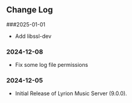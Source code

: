 ## Change Log

###2025-01-01
- Add libssl-dev

### 2024-12-08
- Fix some log file permissions

### 2024-12-05
- Initial Release of Lyrion Music Server (9.0.0).
